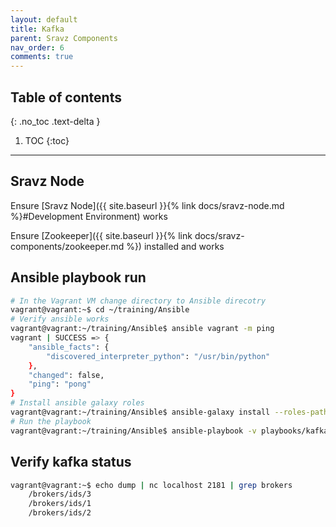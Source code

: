 ```yaml
---
layout: default
title: Kafka
parent: Sravz Components
nav_order: 6
comments: true
---
```


## Table of contents
{: .no_toc .text-delta }

1. TOC
{:toc}

---

## Sravz Node

Ensure [Sravz Node]({{ site.baseurl }}{% link docs/sravz-node.md %}#Development Environment) works

Ensure [Zookeeper]({{ site.baseurl }}{% link docs/sravz-components/zookeeper.md %}) installed and works

## Ansible playbook run

```bash
# In the Vagrant VM change directory to Ansible direcotry
vagrant@vagrant:~$ cd ~/training/Ansible
# Verify ansible works
vagrant@vagrant:~/training/Ansible$ ansible vagrant -m ping
vagrant | SUCCESS => {
    "ansible_facts": {
        "discovered_interpreter_python": "/usr/bin/python"
    },
    "changed": false,
    "ping": "pong"
}
# Install ansible galaxy roles
vagrant@vagrant:~/training/Ansible$ ansible-galaxy install --roles-path ./roles/galaxy -r requirements.yml
# Run the playbook
vagrant@vagrant:~/training/Ansible$ ansible-playbook -v playbooks/kafka.yml
```

## Verify kafka status

```bash
vagrant@vagrant:~$ echo dump | nc localhost 2181 | grep brokers
	/brokers/ids/3
	/brokers/ids/1
	/brokers/ids/2
```

